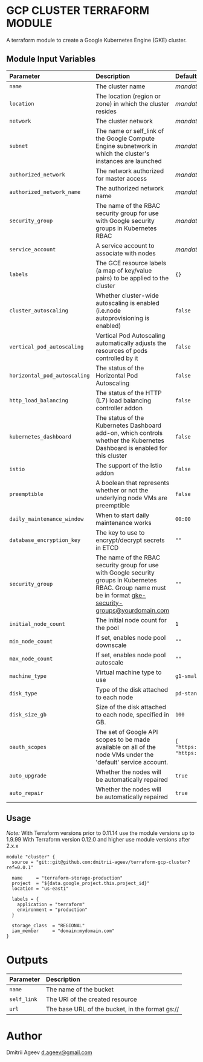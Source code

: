GCP CLUSTER TERRAFORM MODULE
============================

A terraform module to create a Google Kubernetes Engine (GKE) cluster.


Module Input Variables
----------------------

| Parameter         | Description                                   | Default        |
| :--------         | :----------                                   | :------        |
| `name`            | The cluster name                              |  _mandatory_   |
| `location`        | The location (region or zone) in which the cluster resides |  _mandatory_   |
| `network`         | The cluster network                           |  _mandatory_   |
| `subnet`          | The name or self_link of the Google Compute Engine subnetwork in which the cluster's instances are launched |  _mandatory_   |
| `authorized_network` | The network authorized for master access   |  _mandatory_   |
| `authorized_network_name` | The authorized network name           |  _mandatory_   |
| `security_group`  | The name of the RBAC security group for use with Google security groups in Kubernetes RBAC |  _mandatory_   |
| `service_account` | A service account to associate with nodes     |  _mandatory_   |
| `labels`          | The GCE resource labels (a map of key/value pairs) to be applied to the cluster | `{}` |
| `cluster_autoscaling` | Whether cluster-wide autoscaling is enabled (i.e.node autoprovisioning is enabled) | `false` |
| `vertical_pod_autoscaling` | Vertical Pod Autoscaling automatically adjusts the resources of pods controlled by it | `false` |
| `horizontal_pod_autoscaling` | The status of the Horizontal Pod Autoscaling | `false` |
| `http_load_balancing` | The status of the HTTP (L7) load balancing controller addon | `false` |
| `kubernetes_dashboard` | The status of the Kubernetes Dashboard add-on, which controls whether the Kubernetes Dashboard is enabled for this cluster | `false` |
| `istio` | The support of the Istio addon | `false` |
| `preemptible` | A boolean that represents whether or not the underlying node VMs are preemptible | `false` |
| `daily_maintenance_window` | When to start daily maintenance works | `00:00` |
| `database_encryption_key` | The key to use to encrypt/decrypt secrets in ETCD | `""` |
| `security_group` | The name of the RBAC security group for use with Google security groups in Kubernetes RBAC. Group name must be in format gke-security-groups@yourdomain.com | `""` |
| `initial_node_count` | The initial node count for the pool | `1` |
| `min_node_count` | If set, enables node pool downscale | `""` |
| `max_node_count` | If set, enables node pool autoscale | `""` |
| `machine_type` | Virtual machine type to use | `g1-small` |
| `disk_type`    | Type of the disk attached to each node  | `pd-standard` |
| `disk_size_gb` | Size of the disk attached to each node, specified in GB. | `100` |
| `oauth_scopes` | The set of Google API scopes to be made available on all of the node VMs under the 'default' service account. | `[ "https://www.googleapis.com/auth/logging.write", "https://www.googleapis.com/auth/monitoring" ]` |
| `auto_upgrade` | Whether the nodes will be automatically repaired | `true` |
| `auto_repair`  | Whether the nodes will be automatically repaired | `true` |


Usage
-----

*Note:*
With Terraform versions prior to 0.11.14 use the module versions up to 1.9.99
With Terraform version 0.12.0 and higher use module versions after 2.x.x

```hcl
module "cluster" {
  source = "git::git@github.com:dmitrii-ageev/terraform-gcp-cluster?ref=0.0.1"

  name     = "terraform-storage-production"
  project  = "${data.google_project.this.project_id}"
  location = "us-east1"

  labels = {
    application = "terraform"
    environment = "production"
  }

  storage_class  = "REGIONAL"
  iam_member     = "domain:mydomain.com"
}
```


Outputs
=======

| Parameter      | Description                                                  |
| :--------      | :----------                                                  |
| `name`         | The name of the bucket                                       |
| `self_link`    | The URI of the created resource                              |
| `url`          | The base URL of the bucket, in the format gs://<bucket-name> |


Author
======

Dmitrii Ageev <d.ageev@gmail.com>
